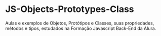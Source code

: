 # JS-Objects-Prototypes-Class
Aulas e exemplos de Objetos, Protótipos e Classes, suas propriedades, métodos e tipos, estudados na Formação Javascript Back-End da Alura.
